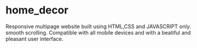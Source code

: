 # home_decor
Responsive multipage website built using HTML,CSS and JAVASCRIPT  only.
smooth scrolling.
Compatible with all mobile devices and with a beatiful and pleasant user interface.
